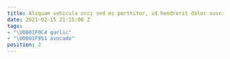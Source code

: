 ```yaml
---
title: Aliquam vehicula orci sed mi porttitor, id hendrerit dolor suscipit.
date: 2021-02-15 21:15:00 Z
tags:
- "\U0001F9C4 garlic"
- "\U0001F951 avocado"
position: 2
---
```


